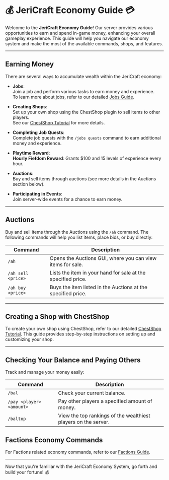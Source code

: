 # 💰 JeriCraft Economy Guide 💳

Welcome to the **JeriCraft Economy Guide**! Our server provides various opportunities to earn and spend in-game
money, enhancing your overall gameplay experience. This guide will help you navigate our economy system
and make the most of the available commands, shops, and features.

---

## Earning Money

There are several ways to accumulate wealth within the JeriCraft economy:

- **Jobs**:  
  Join a job and perform various tasks to earn money and experience.  
  To learn more about jobs, refer to our detailed [Jobs Guide](/docs/guides/Jobs.md).

- **Creating Shops**:  
  Set up your own shop using the ChestShop plugin to sell items to other players.  
  See our [ChestShop Tutorial](/docs/guides/Chest%20Shop.md) for more details.

- **Completing Job Quests**:  
  Complete job quests with the `/jobs quests` command to earn additional money and experience.

- **Playtime Reward**:  
  **Hourly Fiefdom Reward**: Grants $100 and 15 levels of experience every hour.

- **Auctions**:  
  Buy and sell items through auctions (see more details in the Auctions section below).

- **Participating in Events**:  
  Join server-wide events for a chance to earn money.

---

## Auctions

Buy and sell items through the Auctions using the `/ah` command. The following commands will help you list items,
place bids, or buy directly:

| **Command**        | **Description**                                              |
|--------------------|--------------------------------------------------------------|
| `/ah`              | Opens the Auctions GUI, where you can view items for sale.   |
| `/ah sell <price>` | Lists the item in your hand for sale at the specified price. |
| `/ah buy <price>`  | Buys the item listed in the Auctions at the specified price. |

---

## Creating a Shop with ChestShop

To create your own shop using ChestShop, refer to our detailed [ChestShop Tutorial](/docs/guides/Chest%20Shop.md).
This guide provides step-by-step instructions on setting up and customizing your shop.

---

## Checking Your Balance and Paying Others

Track and manage your money easily:

| **Command**              | **Description**                                                |
|--------------------------|----------------------------------------------------------------|
| `/bal`                   | Check your current balance.                                    |
| `/pay <player> <amount>` | Pay other players a specified amount of money.                 |
| `/baltop`                | View the top rankings of the wealthiest players on the server. |

## Factions Economy Commands

For Factions related economy commands, refer to our [Factions Guide](/docs/guides/Factions.md).

---

Now that you're familiar with the JeriCraft Economy System, go forth and build your fortune! 💰